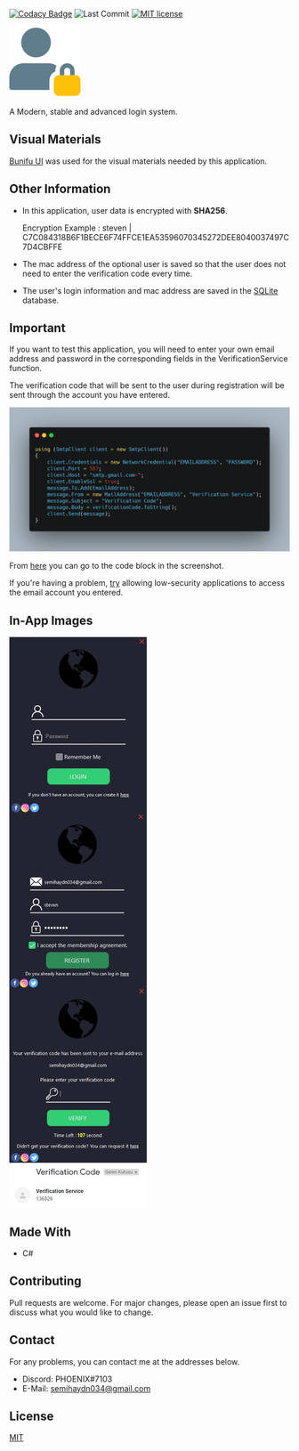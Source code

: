 <!--
*** Semih Aydın 2020
-->
[![Codacy Badge](https://app.codacy.com/project/badge/Grade/846907c318d4428c90ced2b941868605)](https://www.codacy.com/gh/semihaydin0/LoginSystem/dashboard?utm_source=github.com&amp;utm_medium=referral&amp;utm_content=semihaydin0/LoginSystem&amp;utm_campaign=Badge_Grade)
![Last Commit](https://img.shields.io/github/last-commit/semihaydin0/LoginSystem)
[![MIT license](https://img.shields.io/badge/License-MIT-blue.svg)](https://lbesson.mit-license.org/)

![Image1](./Images/in-app/user.png)

A Modern, stable and advanced login system.

## Visual Materials

[Bunifu UI](https://github.com/bunifu-framework) was used for the visual materials needed by this application.

## Other Information

*   In this application, user data is encrypted with **SHA256**.

    Encryption Example : steven | C7C084318B6F1BECE6F74FFCE1EA53596070345272DEE8040037497C7D4CBFFE
  
*   The mac address of the optional user is saved so that the user does not need to enter the verification code every time.

*   The user's login information and mac address are saved in the [SQLite](https://github.com/sqlite/sqlite) database.

## Important

If you want to test this application, you will need to enter your own email address and password in the corresponding fields in the VerificationService function.

The verification code that will be sent to the user during registration will be sent through the account you have entered.

![Important](./Images/in-app/function.png)

From [here](https://github.com/semihaydin0/LoginSystem/blob/main/UserControls/Verification.cs#L68-L103) you can go to the code block in the screenshot.

If you're having a problem, [try](https://www.google.com/settings/security/lesssecureapps) allowing low-security applications to access the email account you entered.

## In-App Images

![Image](./Images/in-app/image.png)

## Made With
*   C#

## Contributing
Pull requests are welcome. For major changes, please open an issue first to discuss what you would like to change.

## Contact
For any problems, you can contact me at the addresses below.
*   Discord: PHOENIX#7103
*   E-Mail: semihaydn034@gmail.com

## License
[MIT](https://choosealicense.com/licenses/mit/)

